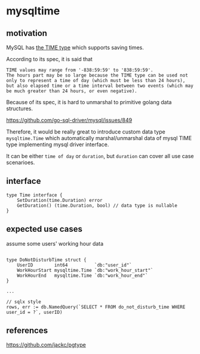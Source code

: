 # mysqltime

## motivation

MySQL has [the TIME type](https://dev.mysql.com/doc/refman/8.0/en/time.html) which supports saving times.

According to its spec, it is said that 

```
TIME values may range from '-838:59:59' to '838:59:59'.
The hours part may be so large because the TIME type can be used not only to represent a time of day (which must be less than 24 hours),
but also elapsed time or a time interval between two events (which may be much greater than 24 hours, or even negative).
```

Because of its spec, it is hard to unmarshal to primitive golang data structures.

https://github.com/go-sql-driver/mysql/issues/849

Therefore, it would be really great to introduce custom data type `mysqltime.Time` which automatically marshal/unmarshal data of mysql TIME type implementing mysql driver interface.

It can be either `time of day` or `duration`, but `duration` can cover all use case scenarioes.

## interface

```
type Time interface {
    SetDuration(time.Duration) error
    GetDuration() (time.Duration, bool) // data type is nullable
}
```

## expected use cases

assume some users' working hour data

```

type DoNotDisturbTime struct {
    UserID        int64          `db:"user_id"`
    WorkHourStart mysqltime.Time `db:"work_hour_start"`
    WorkHourEnd   mysqltime.Time `db:"work_hour_end"`
}

...

// sqlx style
rows, err := db.NamedQuery(`SELECT * FROM do_not_disturb_time WHERE user_id = ?`, userID)

```

## references

https://github.com/jackc/pgtype

